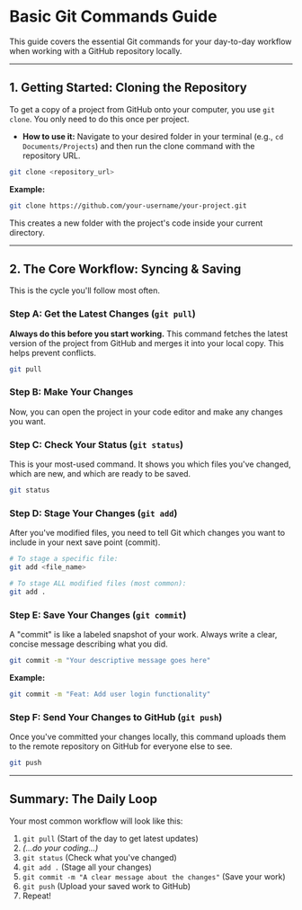 
# Basic Git Commands Guide

This guide covers the essential Git commands for your day-to-day workflow when working with a GitHub repository locally.

---

## 1. Getting Started: Cloning the Repository

To get a copy of a project from GitHub onto your computer, you use `git clone`. You only need to do this once per project.

- **How to use it:** Navigate to your desired folder in your terminal (e.g., `cd Documents/Projects`) and then run the clone command with the repository URL.

```bash
git clone <repository_url>
```

**Example:**
```bash
git clone https://github.com/your-username/your-project.git
```
This creates a new folder with the project's code inside your current directory.

---

## 2. The Core Workflow: Syncing & Saving

This is the cycle you'll follow most often.

### Step A: Get the Latest Changes (`git pull`)

**Always do this before you start working.** This command fetches the latest version of the project from GitHub and merges it into your local copy. This helps prevent conflicts.

```bash
git pull
```

### Step B: Make Your Changes

Now, you can open the project in your code editor and make any changes you want.

### Step C: Check Your Status (`git status`)

This is your most-used command. It shows you which files you've changed, which are new, and which are ready to be saved.

```bash
git status
```

### Step D: Stage Your Changes (`git add`)

After you've modified files, you need to tell Git which changes you want to include in your next save point (commit).

```bash
# To stage a specific file:
git add <file_name>

# To stage ALL modified files (most common):
git add .
```

### Step E: Save Your Changes (`git commit`)

A "commit" is like a labeled snapshot of your work. Always write a clear, concise message describing what you did.

```bash
git commit -m "Your descriptive message goes here"
```
**Example:**
```bash
git commit -m "Feat: Add user login functionality"
```

### Step F: Send Your Changes to GitHub (`git push`)

Once you've committed your changes locally, this command uploads them to the remote repository on GitHub for everyone else to see.

```bash
git push
```

---

## Summary: The Daily Loop

Your most common workflow will look like this:

1.  `git pull` (Start of the day to get latest updates)
2.  *(...do your coding...)*
3.  `git status` (Check what you've changed)
4.  `git add .` (Stage all your changes)
5.  `git commit -m "A clear message about the changes"` (Save your work)
6.  `git push` (Upload your saved work to GitHub)
7.  Repeat!
